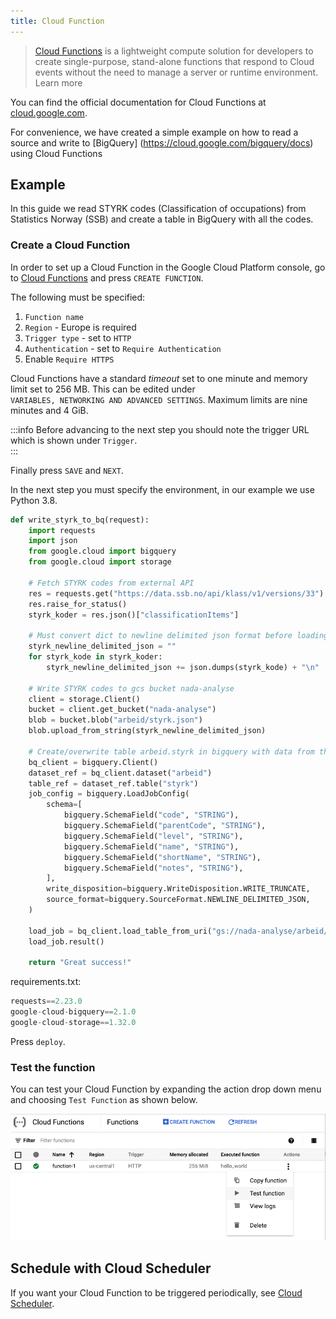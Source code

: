 ```yaml
---
title: Cloud Function
---
```


> [Cloud Functions](https://developers.google.com/learn/topics/functions) is a lightweight compute solution for developers to create single-purpose, stand-alone functions that respond to Cloud events without the need to manage a server or runtime environment. Learn more

You can find the official documentation for Cloud Functions at [cloud.google.com](https://cloud.google.com/functions/docs). 

For convenience, we have created a simple example on how to read a source and write to [BigQuery] (https://cloud.google.com/bigquery/docs) using Cloud Functions

## Example
In this guide we read STYRK codes (Classification of occupations) from Statistics Norway (SSB) and create a table in BigQuery with all the codes. 

### Create a Cloud Function
In order to set up a Cloud Function in the Google Cloud Platform console, go to [Cloud Functions](https://console.cloud.google.com/functions/) and press `CREATE FUNCTION`.

The following must be specified:
1. `Function name`
2. `Region` - Europe is required
4. `Trigger type` - set to `HTTP`
5. `Authentication` - set to `Require Authentication`
6. Enable `Require HTTPS`

Cloud Functions have a standard _timeout_ set to one minute and memory limit set to 256 MB. This can be edited under  
`VARIABLES, NETWORKING AND ADVANCED SETTINGS`. Maximum limits are nine minutes and 4 GiB.

:::info
Before advancing to the next step you should note the trigger URL which is shown under `Trigger`.  
:::

Finally press `SAVE` and `NEXT`.

In the next step you must specify the environment, in our example we use Python 3.8.

````python
def write_styrk_to_bq(request):
    import requests
    import json
    from google.cloud import bigquery
    from google.cloud import storage

    # Fetch STYRK codes from external API
    res = requests.get("https://data.ssb.no/api/klass/v1/versions/33")
    res.raise_for_status()
    styrk_koder = res.json()["classificationItems"]

    # Must convert dict to newline delimited json format before loading
    styrk_newline_delimited_json = ""
    for styrk_kode in styrk_koder:
        styrk_newline_delimited_json += json.dumps(styrk_kode) + "\n"

    # Write STYRK codes to gcs bucket nada-analyse
    client = storage.Client()
    bucket = client.get_bucket("nada-analyse")
    blob = bucket.blob("arbeid/styrk.json")
    blob.upload_from_string(styrk_newline_delimited_json)

    # Create/overwrite table arbeid.styrk in bigquery with data from the arbeid/styrk.json blob in nada-analyse bucket
    bq_client = bigquery.Client()
    dataset_ref = bq_client.dataset("arbeid")
    table_ref = dataset_ref.table("styrk")
    job_config = bigquery.LoadJobConfig(
        schema=[
            bigquery.SchemaField("code", "STRING"),
            bigquery.SchemaField("parentCode", "STRING"),
            bigquery.SchemaField("level", "STRING"),
            bigquery.SchemaField("name", "STRING"),
            bigquery.SchemaField("shortName", "STRING"),
            bigquery.SchemaField("notes", "STRING"),
        ],
        write_disposition=bigquery.WriteDisposition.WRITE_TRUNCATE,
        source_format=bigquery.SourceFormat.NEWLINE_DELIMITED_JSON,
    )

    load_job = bq_client.load_table_from_uri("gs://nada-analyse/arbeid/styrk.json", table_ref, job_config=job_config)
    load_job.result()

    return "Great success!"
````

requirements.txt:
````python
requests==2.23.0
google-cloud-bigquery==2.1.0
google-cloud-storage==1.32.0
````

Press `deploy`.

### Test the function

You can test your Cloud Function by expanding the action drop down menu and choosing `Test Function` as shown below.

![Test yout fnnction with Test Function](/img/qs-python-test-function.png)

## Schedule with Cloud Scheduler

If you want your Cloud Function to be triggered periodically, see [Cloud Scheduler](cloud-scheduler).
